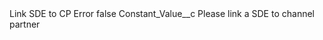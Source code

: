 <?xml version="1.0" encoding="UTF-8"?>
<CustomMetadata xmlns="http://soap.sforce.com/2006/04/metadata" xmlns:xsi="http://www.w3.org/2001/XMLSchema-instance" xmlns:xsd="http://www.w3.org/2001/XMLSchema">
    <label>Link SDE to CP Error</label>
    <protected>false</protected>
    <values>
        <field>Constant_Value__c</field>
        <value xsi:type="xsd:string">Please link a SDE to channel partner</value>
    </values>
</CustomMetadata>
